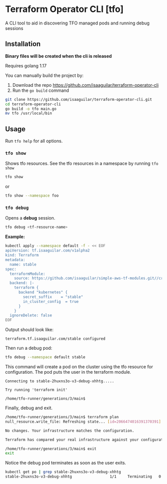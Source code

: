 # Terraform Operator CLI [tfo]

A CLI tool to aid in discovering TFO managed pods and running debug sessions



## Installation

**Binary files will be created when the cli is released**

Requires golang 1.17

You can manually build the project by:


1. Download the repo https://github.com/isaaguilar/terraform-operator-cli
2. Run the `go build` command

```bash
git clone https://github.com/isaaguilar/terraform-operator-cli.git
cd terraform-operator-cli
go build -o tfo main.go
mv tfo /usr/local/bin
```


## Usage

Run `tfo help` for all options.

### `tfo show`

Shows tfo resources. See the tfo resources in a namespace by running `tfo show`

```bash
tfo show
```

or

```bash
tfo show --namespace foo
```

### `tfo debug`

Opens a **debug** session.

```bash
tfo debug <tf-resource-name>
```

**Example:**

```bash
kubectl apply --namespace default -f - << EOF
apiVersion: tf.isaaguilar.com/v1alpha2
kind: Terraform
metadata:
  name: stable
spec:
  terraformModule:
    source: https://github.com/isaaguilar/simple-aws-tf-modules.git//create_file
  backend: |-
    terraform {
      backend "kubernetes" {
        secret_suffix    = "stable"
        in_cluster_config  = true
      }
    }
  ignoreDelete: false
EOF
```

Output should look like:

```
terraform.tf.isaaguilar.com/stable configured
```

Then run a debug pod:

```bash
tfo debug --namespace default stable
```

This command will create a pod on the cluster using the tfo resource for configuration. The pod puts the user in the terraform module.
```
Connecting to stable-2huxns3o-v3-debug-xhhtg.....

Try running 'terraform init'

/home/tfo-runner/generations/3/main$
```

Finally, debug and exit.

```bash
/home/tfo-runner/generations/3/main$ terraform plan
null_resource.write_file: Refreshing state... [id=2066474016391370391]

No changes. Your infrastructure matches the configuration.

Terraform has compared your real infrastructure against your configuration and found no differences, so no changes are needed.

/home/tfo-runner/generations/3/main$ exit
exit
```

Notice the debug pod terminates as soon as the user exits.

```bash
kubectl get po | grep stable-2huxns3o-v3-debug-xhhtg
stable-2huxns3o-v3-debug-xhhtg                 1/1     Terminating   0          4m20s
```

